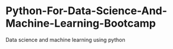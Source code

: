 # Python-For-Data-Science-And-Machine-Learning-Bootcamp
Data science  and machine learning using python

